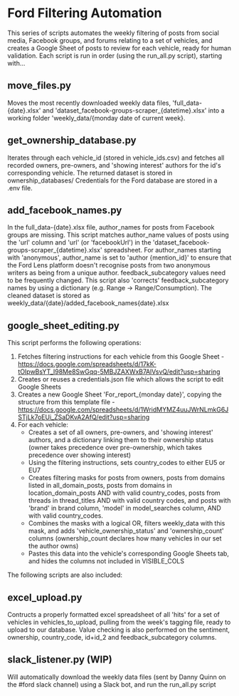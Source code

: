 # Ford Filtering Automation 
This series of scripts automates the weekly filtering of posts from social media, Facebook groups, and forums relating to a set of vehicles, and creates a Google Sheet of posts to review for each vehicle, ready for human validation. 
Each script is run in order (using the run_all.py script), starting with...
## move_files.py
Moves the most recently downloaded weekly data files, 'full_data-{date}.xlsx' and 'dataset_facebook-groups-scraper_{datetime}.xlsx' into a working folder 'weekly_data/{monday date of current week}.
## get_ownership_database.py
Iterates through each vehicle_id (stored in vehicle_ids.csv) and fetches all recorded owners, pre-owners, and 'showing interest' authors for the id's corresponding vehicle. 
The returned dataset is stored in ownership_databases/
Credentials for the Ford database are stored in a .env file.
## add_facebook_names.py
In the full_data-{date}.xlsx file, author_names for posts from Facebook groups are missing. This script matches author_name values of posts using the 'url' column and 'url' (or 'facebookUrl') in the 'dataset_facebook-groups-scraper_{datetime}.xlsx' spreadsheet.
For author_names starting with 'anonymous', author_name is set to 'author {mention_id}' to ensure that the Ford Lens platform doesn't recognise posts from two anonymous writers as being from a unique author.
feedback_subcategory values need to be frequently changed. This script also 'corrects' feedback_subcategory names by using a dictionary (e.g. Range -> Range/Consumption).
The cleaned dataset is stored as weekly_data/{date}/added_facebook_names{date}.xlsx
## google_sheet_editing.py
This script performs the following operations: 
1. Fetches filtering instructions for each vehicle from this Google Sheet - https://docs.google.com/spreadsheets/d/17kK-tOIpwBsYT_I98Me8SwGqq-5MBJZAXWxB7AlVsvQ/edit?usp=sharing
2. Creates or reuses a credentials.json file which allows the script to edit Google Sheets
3. Creates a new Google Sheet 'For_report_{monday date}', copying the structure from this template file - https://docs.google.com/spreadsheets/d/1WridMYMZ4uuJWrNLmkG6JSTjLk7oEUi_ZSaDKvA2AfQ/edit?usp=sharing
4. For each vehicle:
    - Creates a set of all owners, pre-owners, and 'showing interest' authors, and a dictionary linking them to their ownership status (owner takes precedence over pre-ownership, which takes precedence over showing interest)
    - Using the filtering instructions, sets country_codes to either EU5 or EU7
    - Creates filtering masks for posts from owners, posts from domains listed in all_domain_posts, posts from domains in location_domain_posts AND with valid country_codes, posts from threads in thread_titles AND with valid country codes, and posts with 'brand' in brand column, 'model' in model_searches column, AND with valid country_codes.
    - Combines the masks with a logical OR, filters weekly_data with this mask, and adds 'vehicle_ownership_status' and 'ownership_count' columns (ownership_count declares how many vehicles in our set the author owns)
    - Pastes this data into the vehicle's corresponding Google Sheets tab, and hides the columns not included in VISIBLE_COLS

The following scripts are also included: 
## excel_upload.py
Contructs a properly formatted excel spreadsheet of all 'hits' for a set of vehicles in vehicles_to_upload, pulling from the week's tagging file, ready to upload to our database.
Value checking is also performed on the sentiment, ownership, country_code, id+id_2 and feedback_subcategory columns.
## slack_listener.py (WIP)
Will automatically download the weekly data files (sent by Danny Quinn on the #ford slack channel) using a Slack bot, and run the run_all.py script


